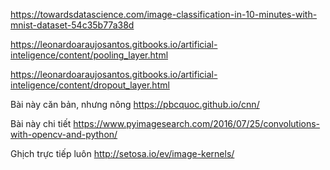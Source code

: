 https://towardsdatascience.com/image-classification-in-10-minutes-with-mnist-dataset-54c35b77a38d

https://leonardoaraujosantos.gitbooks.io/artificial-inteligence/content/pooling_layer.html

https://leonardoaraujosantos.gitbooks.io/artificial-inteligence/content/dropout_layer.html

Bài này căn bản, nhưng nông
https://pbcquoc.github.io/cnn/

Bài này chi tiết
https://www.pyimagesearch.com/2016/07/25/convolutions-with-opencv-and-python/

Ghịch trực tiếp luôn
http://setosa.io/ev/image-kernels/